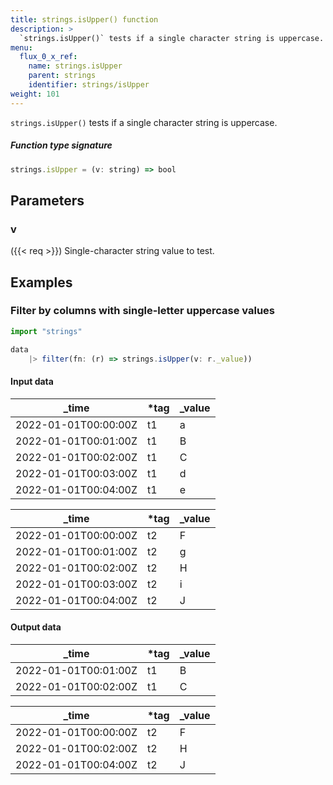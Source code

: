 ```yaml
---
title: strings.isUpper() function
description: >
  `strings.isUpper()` tests if a single character string is uppercase.
menu:
  flux_0_x_ref:
    name: strings.isUpper
    parent: strings
    identifier: strings/isUpper
weight: 101
---
```


<!------------------------------------------------------------------------------

IMPORTANT: This page was generated from comments in the Flux source code. Any
edits made directly to this page will be overwritten the next time the
documentation is generated. 

To make updates to this documentation, update the function comments above the
function definition in the Flux source code:

https://github.com/influxdata/flux/blob/master/stdlib/strings/strings.flux#L606-L606

Contributing to Flux: https://github.com/influxdata/flux#contributing
Fluxdoc syntax: https://github.com/influxdata/flux/blob/master/docs/fluxdoc.md

------------------------------------------------------------------------------->

`strings.isUpper()` tests if a single character string is uppercase.



##### Function type signature

```js
strings.isUpper = (v: string) => bool
```

## Parameters

### v

({{< req >}})
Single-character string value to test.


## Examples


### Filter by columns with single-letter uppercase values

```js
import "strings"

data
    |> filter(fn: (r) => strings.isUpper(v: r._value))
```

#### Input data

| _time                | *tag | _value  |
| -------------------- | ---- | ------- |
| 2022-01-01T00:00:00Z | t1   | a       |
| 2022-01-01T00:01:00Z | t1   | B       |
| 2022-01-01T00:02:00Z | t1   | C       |
| 2022-01-01T00:03:00Z | t1   | d       |
| 2022-01-01T00:04:00Z | t1   | e       |

| _time                | *tag | _value  |
| -------------------- | ---- | ------- |
| 2022-01-01T00:00:00Z | t2   | F       |
| 2022-01-01T00:01:00Z | t2   | g       |
| 2022-01-01T00:02:00Z | t2   | H       |
| 2022-01-01T00:03:00Z | t2   | i       |
| 2022-01-01T00:04:00Z | t2   | J       |


#### Output data

| _time                | *tag | _value  |
| -------------------- | ---- | ------- |
| 2022-01-01T00:01:00Z | t1   | B       |
| 2022-01-01T00:02:00Z | t1   | C       |

| _time                | *tag | _value  |
| -------------------- | ---- | ------- |
| 2022-01-01T00:00:00Z | t2   | F       |
| 2022-01-01T00:02:00Z | t2   | H       |
| 2022-01-01T00:04:00Z | t2   | J       |

